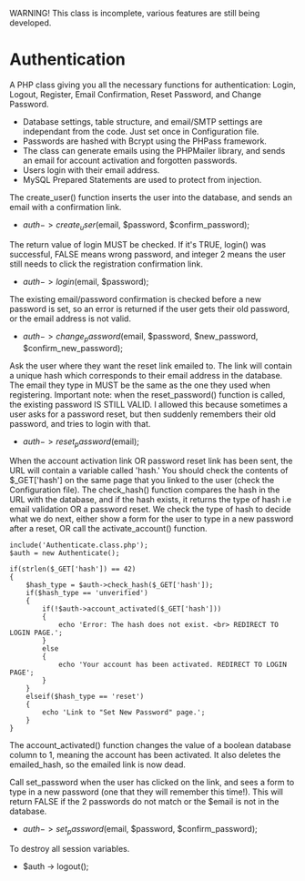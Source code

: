 WARNING! This class is incomplete, various features are still being developed.

Authentication
==================

A PHP class giving you all the necessary functions for authentication: Login, Logout, Register, Email Confirmation, Reset Password, and Change Password.

- Database settings, table structure, and email/SMTP settings are independant from the code. Just set once in Configuration file.
- Passwords are hashed with Bcrypt using the PHPass framework. 
- The class can generate emails using the PHPMailer library, and sends an email for account activation and forgotten passwords.
- Users login with their email address.
- MySQL Prepared Statements are used to protect from injection.

The create_user() function inserts the user into the database, and sends an email with a confirmation link.
- $auth -> create_user($email, $password, $confirm_password);

The return value of login MUST be checked. If it's TRUE, login() was successful, FALSE means wrong password, and integer 2 means the user still needs to click the registration confirmation link.
- $auth -> login($email, $password);

The existing email/password confirmation is checked before a new password is set, so an error is returned if the user gets their old password, or the email address is not valid.
- $auth -> change_password($email, $password, $new_password, $confirm_new_password);

Ask the user where they want the reset link emailed to. The link will contain a unique hash which corresponds to their email address in the database.  The email they type in MUST be the same as the one they used when registering. 
Important note: when the reset_password() function is called, the existing password IS STILL VALID. I allowed this because sometimes a user asks for a password reset, but then suddenly remembers their old password, and tries to login with that.  
- $auth -> reset_password($email);

When the account activation link OR password reset link has been sent, the URL will contain a variable called 'hash.' You should check the contents of $_GET['hash'] on the same page that you linked to the user (check the Configuration file).
The check_hash() function compares the hash in the URL with the database, and if the hash exists, it returns the type of hash i.e email validation OR a password reset.
We check the type of hash to decide what we do next, either show a form for the user to type in a new password after a reset, OR call the activate_account() function.

	include('Authenticate.class.php');
    $auth = new Authenticate();
	    
    if(strlen($_GET['hash']) == 42)
    {
        $hash_type = $auth->check_hash($_GET['hash']);
        if($hash_type == 'unverified')
        {
            if(!$auth->account_activated($_GET['hash']))
            {
                echo 'Error: The hash does not exist. <br> REDIRECT TO LOGIN PAGE.';
            }
            else
            {
                echo 'Your account has been activated. REDIRECT TO LOGIN PAGE';
            }
        }
        elseif($hash_type == 'reset')
        {
            echo 'Link to "Set New Password" page.';
        }
    }
The account_activated() function changes the value of a boolean database column to 1, meaning the account has been activated. It also deletes the emailed_hash, so the emailed link is now dead.

Call set_password when the user has clicked on the link, and sees a form to type in a new password (one that they will remember this time!). This will return FALSE if the 2 passwords do not match or the $email is not in the database.
- $auth -> set_password($email, $password, $confirm_password);

To destroy all session variables.
- $auth -> logout();